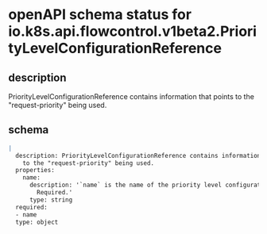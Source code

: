 # openAPI schema status for io.k8s.api.flowcontrol.v1beta2.PriorityLevelConfigurationReference

## description

PriorityLevelConfigurationReference contains information that points to the "request-priority" being used.

## schema

```yaml
|
  description: PriorityLevelConfigurationReference contains information that points
    to the "request-priority" being used.
  properties:
    name:
      description: '`name` is the name of the priority level configuration being referenced
        Required.'
      type: string
  required:
  - name
  type: object

```
